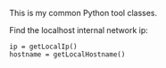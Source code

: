 This is my common Python tool classes.

Find the localhost internal network ip:
```
ip = getLocalIp()
hostname = getLocalHostname()
```